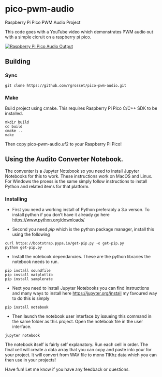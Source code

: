 # pico-pwm-audio
Raspberry Pi Pico PWM Audio Project

This code goes with a YouTube video which demonstrates PWM audio out with a simple cicruit on a raspberry pi pico. 

[![Raspberry Pi Pico Audio Output](https://img.youtube.com/vi/rwPTpMuvSXg/0.jpg)](https://www.youtube.com/watch?v=rwPTpMuvSXg)



## Building

### Sync 
```
git clone https://github.com/rgrosset/pico-pwm-audio.git
```

### Make 
Build project using cmake. This requires Raspberry Pi Pico C/C++ SDK to be installed. 
```
mkdir build
cd build
cmake ..
make
```

Then copy pico-pwm-audio.uf2 to your Raspberry Pi Pico!

## Using the Audito Converter Notebook. 

The conventer is a Jupyter Notebook so you need to install Jupyter Notebooks for this to work. These instructions work on MacOS and Linux.  For Windows the proess is the same simply follow instructions to install Python and related items for that platform. 

### Installing 
* First you need a working install of Python preferably a 3.x verson. To install python if you don't have it already go here https://www.python.org/downloads/

* Second you need *pip* which is the python package manager, install this using the following
```
curl https://bootstrap.pypa.io/get-pip.py -o get-pip.py
python get-pip.py
```

* Install the notebook dependancies. These are the python libraries the notebook needs to run. 
```
pip install soundfile 
pip install matplotlib
pip install samplerate
```


* Next you need to install Jupyter Notebooks you can find instructions and many ways to install here https://jupyter.org/install my favoured way to do this is simply
```
pip install notebook
```

* Then launch the notebook user interface by issueing this command in the same folder as this project. Open the notebook file in the user interface.  

```
jupyter notebook
```

The notebook itself is fairly self explanatory. Run each cell in order. The final cell will create a data array that you can copy and paste into your for your project. It will convert from WAV file to mono 11Khz data which you can then use in your projects! 


Have fun! Let me know if you have any feedback or questions. 
